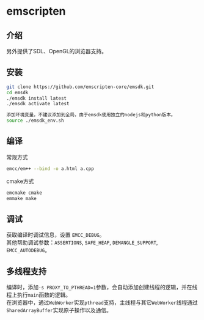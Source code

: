 # emscripten

## 介绍

另外提供了SDL、OpenGL的浏览器支持。

## 安装

```bash
git clone https://github.com/emscripten-core/emsdk.git
cd emsdk
./emsdk install latest
./emsdk activate latest

添加环境变量，不建议添加到全局，由于emsdk使用独立的nodejs和python版本。
source ./emsdk_env.sh 
```

## 编译

常规方式

```bash
emcc/em++ --bind -o a.html a.cpp
```

cmake方式

```bash
emcmake cmake
emmake make
```

## 调试

获取编译时调试信息，设置 `EMCC_DEBUG`。\
其他帮助调试参数：`ASSERTIONS`, `SAFE_HEAP`, `DEMANGLE_SUPPORT`, `EMCC_AUTODEBUG`。

## 多线程支持

编译时，添加`-s PROXY_TO_PTHREAD=1`参数，会自动添加创建线程的逻辑，并在线程上执行`main`函数的逻辑。\
在浏览器中，通过`WebWorker`实现`pthread`支持，主线程与其它`WebWorker`线程通过`SharedArrayBuffer`实现原子操作以及通信。
